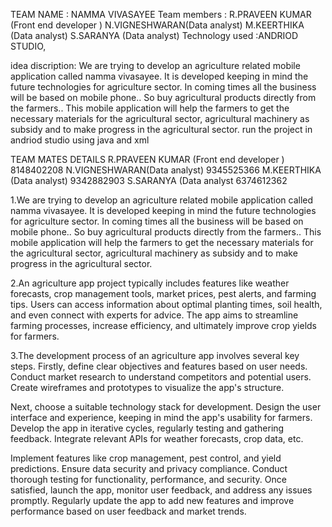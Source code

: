 TEAM NAME : NAMMA VIVASAYEE Team members : R.PRAVEEN KUMAR (Front end developer ) N.VIGNESHWARAN(Data analyst) M.KEERTHIKA (Data analyst) S.SARANYA (Data analyst) Technology used :ANDRIOD STUDIO,

idea discription: We are trying to develop an agriculture related mobile application called namma vivasayee. It is developed keeping in mind the future technologies for agriculture sector. In coming times all the business will be based on mobile phone.. So buy agricultural products directly from the farmers.. This mobile application will help the farmers to get the necessary materials for the agricultural sector, agricultural machinery as subsidy and to make progress in the agricultural sector. run the project in andriod studio using java and xml

TEAM MATES DETAILS R.PRAVEEN KUMAR (Front end developer ) 8148402208 N.VIGNESHWARAN(Data analyst) 9345525366 M.KEERTHIKA (Data analyst) 9342882903 S.SARANYA (Data analyst 6374612362

1.We are trying to develop an agriculture related mobile application called namma vivasayee. It is developed keeping in mind the future technologies for agriculture sector. In coming times all the business will be based on mobile phone.. So buy agricultural products directly from the farmers.. This mobile application will help the farmers to get the necessary materials for the agricultural sector, agricultural machinery as subsidy and to make progress in the agricultural sector.

2.An agriculture app project typically includes features like weather forecasts, crop management tools, market prices, pest alerts, and farming tips. Users can access information about optimal planting times, soil health, and even connect with experts for advice. The app aims to streamline farming processes, increase efficiency, and ultimately improve crop yields for farmers.

3.The development process of an agriculture app involves several key steps. Firstly, define clear objectives and features based on user needs. Conduct market research to understand competitors and potential users. Create wireframes and prototypes to visualize the app's structure.

Next, choose a suitable technology stack for development. Design the user interface and experience, keeping in mind the app's usability for farmers. Develop the app in iterative cycles, regularly testing and gathering feedback. Integrate relevant APIs for weather forecasts, crop data, etc.

Implement features like crop management, pest control, and yield predictions. Ensure data security and privacy compliance. Conduct thorough testing for functionality, performance, and security. Once satisfied, launch the app, monitor user feedback, and address any issues promptly. Regularly update the app to add new features and improve performance based on user feedback and market trends.
